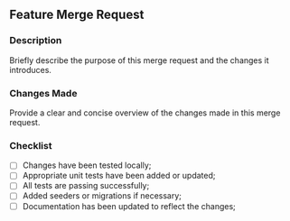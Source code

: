 ## Feature Merge Request

### Description

Briefly describe the purpose of this merge request and the changes it introduces.

### Changes Made

Provide a clear and concise overview of the changes made in this merge request.

### Checklist

- [ ] Changes have been tested locally;
- [ ] Appropriate unit tests have been added or updated;
- [ ] All tests are passing successfully;
- [ ] Added seeders or migrations if necessary;
- [ ] Documentation has been updated to reflect the changes;
